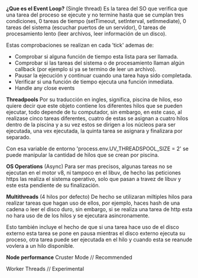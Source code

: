 **¿Que es el Event Loop?** (Single thread)
Es la tarea del SO que verifica que una tarea del proceso se ejecute y no termine hasta que se cumplan tres condiciones, 0 tareas de tiempo (setTimeout, setInterval, setInmediate), 0 tareas del sistema (escuchar puertos de un servidor), 0 tareas de procesamiento lento (leer archivos, leer información de un disco).

Estas comprobaciones se realizan en cada 'tick'  ademas de:
* Comprobar si alguna función de tiempo  esta lista para ser llamada.
* Comprobar si las tareas del sistema o de procesamiento llaman algún callback (por ejemplo si ya se termino de leer un archivo).
* Pausar la ejecución y continuar cuando una tarea haya sido completada.
* Verificar si una función de tiempo ejecuta una función inmediata.
* Handle any close events

**Threadpools**
Por su traducción en ingles, significa, piscina de hilos, eso quiere decir que este objeto contiene los diferentes hilos que se pueden ejecutar, todo depende de tu computador, sin embargo, en este caso, al realizase cinco tareas diferentes, cuatro de estas se asignan a cuatro hilos dentro de la piscina y a su vez estos se dirigen a los núcleos para ser ejecutada, una vex ejecutada, la quinta tarea se asignara y finalizara por separado.

Con esa variable de entorno 'process.env.UV_THREADSPOOL_SIZE = 2' se puede manipular la cantidad de hilos que se crean por piscina.

**OS Operations** (Async)
Para ser mas precisos, algunas tareas no se ejecutan en el motor v8, ni tampoco en el libuv, de hecho las peticiones https las realiza el sistema operativo, solo que pasan a travez de libuv y este esta pendiente de su finalización.

**Multithreads** (4 hilos por defecto)
De hecho se utilizaran miltiples hilos para realizar tareas que hagan uso de ellos, por ejemplo, haces hash de una cadena o leer el disco duro, sin embargo, si se realiza una tarea de http esta no hara uso de de los hilos y se ejecutara asincronamente.

Esto también incluye el hecho de que si una tarea hace uso de el disco externo esta tarea se pone en pausa mientras el disco externo ejecuta su proceso, otra tarea puede ser ejecutada en el hilo y cuando esta se reanude vovlera a un hilo disponible.

**Node performance**
Cruster Mode // Recommended

Worker Threads // Experimental



